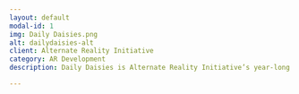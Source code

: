 ```yaml
---
layout: default
modal-id: 1
img: Daily Daisies.png
alt: dailydaisies-alt
client: Alternate Reality Initiative
category: AR Development
description: Daily Daisies is Alternate Reality Initiative’s year-long project where members developed and designed an augmented reality wellness app. The app aims to promote the user’s wellbeing through a generation of weekly and daily wellness tasks to nurture a collection of augmented reality plants. I guided members to design the user interface and gamification features to improve the wellness app’s user experience and encourage users to take care of their virtual plants often. 

---
```

